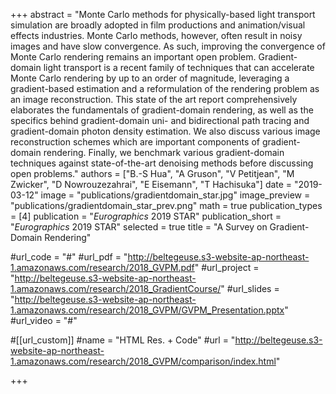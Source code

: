+++
abstract = "Monte Carlo methods for physically-based light transport simulation are broadly adopted in film productions and animation/visual effects industries. Monte Carlo methods, however, often result in noisy images and have slow convergence. As such, improving the convergence of Monte Carlo rendering remains an important open problem. Gradient-domain light transport is a recent family of techniques that can accelerate Monte Carlo rendering by up to an order of magnitude, leveraging a gradient-based estimation and a reformulation of the rendering problem as an image reconstruction. This state of the art report comprehensively elaborates the fundamentals of gradient-domain rendering, as well as the specifics behind gradient-domain uni- and bidirectional path tracing and gradient-domain photon density estimation. We also discuss various image reconstruction schemes which are important components of gradient-domain rendering. Finally, we benchmark various gradient-domain techniques against state-of-the-art denoising methods before discussing open problems."
authors = ["B.-S Hua", "A Gruson", "V Petitjean", "M Zwicker", "D Nowrouzezahrai", "E Eisemann", "T Hachisuka"]
date = "2019-03-12"
image = "publications/gradientdomain_star.jpg"
image_preview = "publications/gradientdomain_star_prev.png"
math = true
publication_types = [4]
publication = "*Eurographics* 2019 STAR"
publication_short = "*Eurographics* 2019 STAR"
selected = true
title = "A Survey on Gradient-Domain Rendering"

#url_code = "#"
#url_pdf = "http://beltegeuse.s3-website-ap-northeast-1.amazonaws.com/research/2018_GVPM.pdf"
#url_project = "http://beltegeuse.s3-website-ap-northeast-1.amazonaws.com/research/2018_GradientCourse/"
#url_slides = "http://beltegeuse.s3-website-ap-northeast-1.amazonaws.com/research/2018_GVPM/GVPM_Presentation.pptx"
#url_video = "#"

#[[url_custom]]
#name = "HTML Res. + Code"
#url = "http://beltegeuse.s3-website-ap-northeast-1.amazonaws.com/research/2018_GVPM/comparison/index.html"

+++
